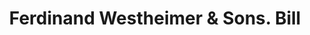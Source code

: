 ---
doi: 10.7916/D8B296CN
date_other: '1900'
date_other_textual: 1900-1909
form: printed ephemera
genre:
- Invoices
name:
- Ferdinand Westheimer & Sons
object_in_context_url: https://biggert.cul.columbia.edu/items/view/ave_biggert_01253
subject_hierarchical_geographic:
- Cincinnati, Ohio, United States
subject_name:
- Ferdinand Westheimer & Sons
title: Ferdinand Westheimer & Sons. Bill
sort_title: Ferdinand Westheimer & Sons. Bill
call_number: ave_biggert_01253
coordinates:
- 39.1,-84.51666666666667
pid: ave_biggert_01253
identifiers: ave_biggert_01253
thumbnail: https://derivativo-3.library.columbia.edu/iiif/2/ldpd:343168/full/!256,256/0/native.jpg
permalink: /biggert/ave_biggert_01253/
layout: iiif-image-page
---
